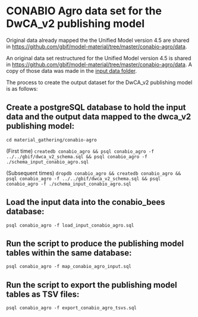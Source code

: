# CONABIO Agro data set for the DwCA_v2 publishing model

Original data already mapped the the Unified Model version 4.5 are shared in https://github.com/gbif/model-material/tree/master/conabio-agro/data.

An original data set restructured for the Unified Model version 4.5 is shared in https://github.com/gbif/model-material/tree/master/conabio-agro/data. A copy of those data was made in the [input data folder](../input_data).

The process to create the output dataset for the DwCA_v2 publishing model is as follows:

## Create a postgreSQL database to hold the input data and the output data mapped to the dwca_v2 publishing model:
```cd material_gathering/conabio-agro```

(First time) ```createdb conabio_agro && psql conabio_agro -f ../../gbif/dwca_v2_schema.sql && psql conabio_agro -f ./schema_input_conabio_agro.sql```

(Subsequent times) ```dropdb conabio_agro && createdb conabio_agro && psql conabio_agro -f ../../gbif/dwca_v2_schema.sql && psql conabio_agro -f ./schema_input_conabio_agro.sql```

## Load the input data into the conabio_bees database:
```psql conabio_agro -f load_input_conabio_agro.sql```

## Run the script to produce the publishing model tables within the same database:
```psql conabio_agro -f map_conabio_agro_input.sql```

## Run the script to export the publishing model tables as TSV files:
```psql conabio_agro -f export_conabio_agro_tsvs.sql```

